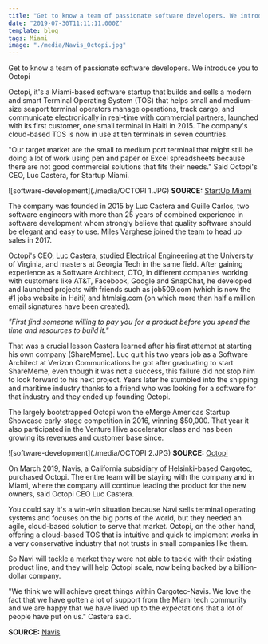 ```yaml
---
title: "Get to know a team of passionate software developers. We introduce you to Octopi"
date: "2019-07-30T11:11:11.000Z"
template: blog
tags: Miami
image: "./media/Navis_Octopi.jpg"
---
```


<title-2>Get to know a team of passionate software developers. We introduce you to Octopi</title-2>


Octopi, it's a Miami-based software startup that builds and sells a modern and smart Terminal Operating System (TOS) that helps small and medium-size seaport terminal operators manage operations, track cargo, and communicate electronically in real-time with commercial partners, launched with its first customer, one small terminal in Haiti in 2015. The company's cloud-based TOS is now in use at ten terminals in seven countries.

"Our target market are the small to medium port terminal that might still be doing a lot of work using pen and paper or Excel spreadsheets because there are not good commercial solutions that fits their needs." Said Octopi's CEO, Luc Castera, for Startup Miami.

![software-development](./media/OCTOPI 1.JPG)
**SOURCE:** [StartUp Miami](http://startup.miami/spotlight/octopi/)

The company was founded in 2015 by Luc Castera and Guille Carlos, two software engineers with more than 25 years of combined experience in software development whom strongly believe that quality software should be elegant and easy to use. Miles Varghese joined the team to head up sales in 2017. 

Octopi's CEO, [Luc Castera](http://luccastera.com/resume/), studied Electrical Engineering at the University of Virginia, and masters at Georgia Tech in the same field. After gaining experience as a Software Architect, CTO, in different companies working with customers like AT&T, Facebook, Google and SnapChat, he developed and launched projects with friends such as job509.com (which is now the #1 jobs website in Haiti) and htmlsig.com (on which more than half a million email signatures have been created).

<title-2 align=centered>*"First find someone willing to pay you for a product before you spend the time and resources to build it."*</title-2>

That was a crucial lesson Castera learned after his first attempt at starting his own company (ShareMeme). Luc quit his two years job as a Software Architect at Verizon Communications he got after graduating to start ShareMeme, even though it was not a success, this failure did not stop him to look forward to his next project. Years later he stumbled into the shipping and maritime industry thanks to a friend who was looking for a software for that industry and they ended up founding Octopi. 


The largely bootstrapped Octopi won the eMerge Americas Startup Showcase early-stage competition in 2016, winning $50,000. That year it also participated in the Venture Hive accelerator class and has been growing its revenues and customer base since.

![software-development](./media/OCTOPI 2.JPG)
**SOURCE:** [Octopi](https://octopi.co/about_us)

On March 2019,  Navis, a California subsidiary of Helsinki-based Cargotec,  purchased Octopi.  The entire team will be staying with the company and in Miami, where the company will continue leading the product for the new owners, said Octopi CEO Luc Castera.

You could say it's a win-win situation because Navi sells terminal operating systems and focuses on the big ports of the world, but they needed an agile, cloud-based solution to serve that market.  Octopi, on the other hand,  offering a cloud-based TOS that is intuitive and quick to implement works in a very conservative industry that not trusts in small companies like them.

So Navi will tackle a market they were not able to tackle with their existing product line, and they will help Octopi scale, now being backed by a billion-dollar company.
 
"We think we will achieve great things within Cargotec-Navis. We love the fact that we have gotten a lot of support from the Miami tech community and we are happy that we have lived up to the expectations that a lot of people have put on us." Castera said.

**SOURCE:** [Navis](https://www.navis.com/en/about/news-events/news/exit-miamis-octopi-acquired-by-cargotec-subsidiary.-whats-ahead-for-octopi/)
